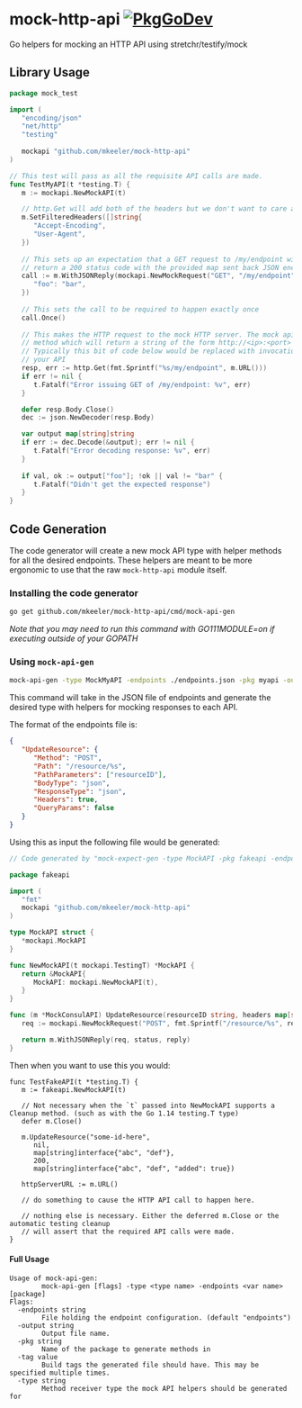 # mock-http-api [![PkgGoDev](https://pkg.go.dev/badge/github.com/mkeeler/mock-http-api)](https://pkg.go.dev/github.com/mkeeler/mock-http-api)
Go helpers for mocking an HTTP API using stretchr/testify/mock

## Library Usage

```go
package mock_test

import (
   "encoding/json"
   "net/http"
   "testing"
   
   mockapi "github.com/mkeeler/mock-http-api"
)

// This test will pass as all the requisite API calls are made.
func TestMyAPI(t *testing.T) {
   m := mockapi.NewMockAPI(t)

   // http.Get will add both of the headers but we don't want to care about them.
   m.SetFilteredHeaders([]string{
      "Accept-Encoding",
      "User-Agent",
   })
      
   // This sets up an expectation that a GET request to /my/endpoint will be made and that it should
   // return a 200 status code with the provided map sent back JSON encoded as the body of the response
   call := m.WithJSONReply(mockapi.NewMockRequest("GET", "/my/endpoint"), 200, map[string]string{
      "foo": "bar",
   })
      
   // This sets the call to be required to happen exactly once
   call.Once()
      
   // This makes the HTTP request to the mock HTTP server. The mock api server exposes a URL()
   // method which will return a string of the form http://<ip>:<port> that you can use to make requests.
   // Typically this bit of code below would be replaced with invocation of some function that uses
   // your API
   resp, err := http.Get(fmt.Sprintf("%s/my/endpoint", m.URL()))
   if err != nil {
      t.Fatalf("Error issuing GET of /my/endpoint: %v", err)
   }

   defer resp.Body.Close()
   dec := json.NewDecoder(resp.Body)

   var output map[string]string
   if err := dec.Decode(&output); err != nil {
      t.Fatalf("Error decoding response: %v", err)
   }
      
   if val, ok := output["foo"]; !ok || val != "bar" {
      t.Fatalf("Didn't get the expected response")
   }
}
```

## Code Generation

The code generator will create a new mock API type with helper methods for all the desired endpoints. These helpers
are meant to be more ergonomic to use that the raw `mock-http-api` module itself.

### Installing the code generator

```sh
go get github.com/mkeeler/mock-http-api/cmd/mock-api-gen
```

_Note that you may need to run this command with GO111MODULE=on if executing outside of your GOPATH_

### Using `mock-api-gen`

```sh
mock-api-gen -type MockMyAPI -endpoints ./endpoints.json -pkg myapi -output api.helpers.go
```

This command will take in the JSON file of endpoints and generate the desired type with helpers for mocking responses to each API.

The format of the endpoints file is:

```json
{
   "UpdateResource": {
      "Method": "POST",
      "Path": "/resource/%s",
      "PathParameters": ["resourceID"],
      "BodyType": "json",
      "ResponseType": "json",
      "Headers": true,
      "QueryParams": false
   }
}
```

Using this as input the following file would be generated:

```go
// Code generated by "mock-expect-gen -type MockAPI -pkg fakeapi -endpoints endpoints.json -output ./api.go"; DO NOT EDIT.

package fakeapi

import (
   "fmt"
   mockapi "github.com/mkeeler/mock-http-api"
)

type MockAPI struct {
   *mockapi.MockAPI
}

func NewMockAPI(t mockapi.TestingT) *MockAPI {
   return &MockAPI{
      MockAPI: mockapi.NewMockAPI(t),
   }
}

func (m *MockConsulAPI) UpdateResource(resourceID string, headers map[string]string, body map[string]interface{}, status int, reply interface{}) *mockapi.MockAPICall {
   req := mockapi.NewMockRequest("POST", fmt.Sprintf("/resource/%s", resourceID)).WithBody(body).WithHeaders(headers)

   return m.WithJSONReply(req, status, reply)
}
```

Then when you want to use this you would:

```
func TestFakeAPI(t *testing.T) {
   m := fakeapi.NewMockAPI(t)
   
   // Not necessary when the `t` passed into NewMockAPI supports a Cleanup method. (such as with the Go 1.14 testing.T type)
   defer m.Close()
   
   m.UpdateResource("some-id-here", 
      nil, 
      map[string]interface{"abc", "def"}, 
      200, 
      map[string]interface{"abc", "def", "added": true})
   
   httpServerURL := m.URL()
   
   // do something to cause the HTTP API call to happen here.
   
   // nothing else is necessary. Either the deferred m.Close or the automatic testing cleanup 
   // will assert that the required API calls were made.
}
```
 
#### Full Usage

```
Usage of mock-api-gen:
        mock-api-gen [flags] -type <type name> -endpoints <var name> [package]
Flags:
  -endpoints string
        File holding the endpoint configuration. (default "endpoints")
  -output string
        Output file name.
  -pkg string
        Name of the package to generate methods in
  -tag value
        Build tags the generated file should have. This may be specified multiple times.
  -type string
        Method receiver type the mock API helpers should be generated for
```
